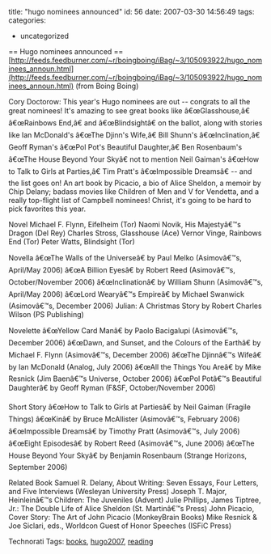title: "hugo nominees announced"
id: 56
date: 2007-03-30 14:56:49
tags: 
categories: 
- uncategorized

== Hugo nominees announced ==
  [http://feeds.feedburner.com/~r/boingboing/iBag/~3/105093922/hugo_nominees_announ.html](http://feeds.feedburner.com/~r/boingboing/iBag/~3/105093922/hugo_nominees_announ.html)
  (from Boing Boing)

Cory Doctorow:
This year's Hugo nominees are out -- congrats to all the great nominees! It's amazing to see great books like â€œGlasshouse,â€ â€œRainbows End,â€ and â€œBlindsightâ€ on the ballot, along with stories like Ian McDonald's â€œThe Djinn's Wife,â€ Bill Shunn's â€œInclination,â€ Geoff Ryman's â€œPol Pot's Beautiful Daughter,â€ Ben Rosenbaum's â€œThe House Beyond Your Skyâ€ not to mention Neil Gaiman's â€œHow to Talk to Girls at Parties,â€ Tim Pratt's â€œImpossible Dreamsâ€ -- and the list goes on! An art book by Picacio, a bio of Alice Sheldon, a memoir by Chip Delany; badass movies like Children of Men and V for Vendetta, and a really top-flight list of Campbell nominees! Christ, it's going to be hard to pick favorites this year.

Novel
Michael F. Flynn, Eifelheim (Tor)
Naomi Novik, His Majestyâ€™s Dragon (Del Rey)
Charles Stross, Glasshouse (Ace)
Vernor Vinge, Rainbows End (Tor)
Peter Watts, Blindsight (Tor)

Novella
â€œThe Walls of the Universeâ€ by Paul Melko (Asimovâ€™s, April/May 2006)
â€œA Billion Eyesâ€ by Robert Reed (Asimovâ€™s, October/November 2006)
â€œInclinationâ€ by William Shunn (Asimovâ€™s, April/May 2006)
â€œLord Wearyâ€™s Empireâ€ by Michael Swanwick (Asimovâ€™s, December 2006)
Julian: A Christmas Story by Robert Charles Wilson (PS Publishing)

Novelette
â€œYellow Card Manâ€ by Paolo Bacigalupi (Asimovâ€™s, December 2006)
â€œDawn, and Sunset, and the Colours of the Earthâ€ by Michael F. Flynn (Asimovâ€™s, December 2006)
â€œThe Djinnâ€™s Wifeâ€ by Ian McDonald (Analog, July 2006)
â€œAll the Things You Areâ€ by Mike Resnick (Jim Baenâ€™s Universe, October 2006)
â€œPol Potâ€™s Beautiful Daughterâ€ by Geoff Ryman (F&#38;SF, October/November 2006)

Short Story
â€œHow to Talk to Girls at Partiesâ€ by Neil Gaiman (Fragile Things)
â€œKinâ€ by Bruce McAllister (Asimovâ€™s, February 2006)
â€œImpossible Dreamsâ€ by Timothy Pratt (Asimovâ€™s, July 2006)
â€œEight Episodesâ€ by Robert Reed (Asimovâ€™s, June 2006)
â€œThe House Beyond Your Skyâ€ by Benjamin Rosenbaum (Strange Horizons, September 2006)

Related Book
Samuel R. Delany, About Writing: Seven Essays, Four Letters, and Five Interviews (Wesleyan University Press)
Joseph T. Major, Heinleinâ€™s Children: The Juveniles (Advent)
Julie Phillips, James Tiptree, Jr.: The Double Life of Alice Sheldon (St. Martinâ€™s Press)
John Picacio, Cover Story: The Art of John Picacio (MonkeyBrain Books)
Mike Resnick &#38; Joe Siclari, eds., Worldcon Guest of Honor Speeches (ISFiC Press)

<!-- technorati tags start -->

Technorati Tags: [books](http://www.technorati.com/tag/books), [hugo2007](http://www.technorati.com/tag/hugo2007), [reading](http://www.technorati.com/tag/reading)
<!-- technorati tags end -->
